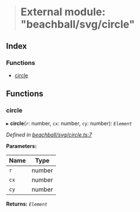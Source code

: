 > # External module: "beachball/svg/circle"

## Index

### Functions

* [circle](_beachball_svg_circle_.md#circle)

## Functions

###  circle

▸ **circle**(`r`: number, `cx`: number, `cy`: number): *`Element`*

*Defined in [beachball/svg/circle.ts:7](https://github.com/polkadot-js/ui/blob/6f5b3c9/packages/react-identicon/src/beachball/svg/circle.ts#L7)*

**Parameters:**

Name | Type |
------ | ------ |
`r` | number |
`cx` | number |
`cy` | number |

**Returns:** *`Element`*